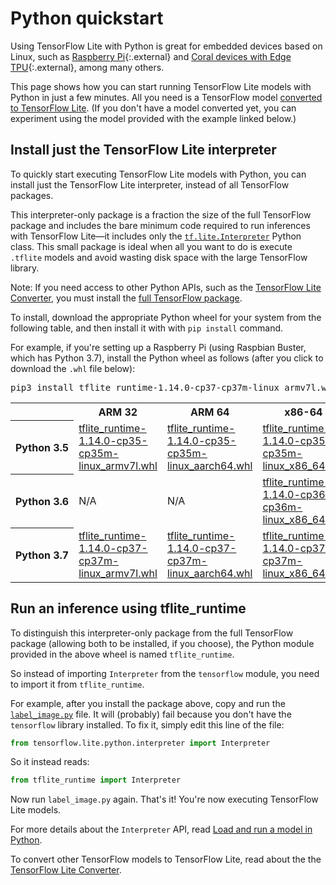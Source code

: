 # Python quickstart

Using TensorFlow Lite with Python is great for embedded devices based on Linux,
such as [Raspberry Pi](https://www.raspberrypi.org/){:.external} and
[Coral devices with Edge TPU](https://coral.withgoogle.com/){:.external},
among many others.

This page shows how you can start running TensorFlow Lite models with Python in
just a few minutes. All you need is a TensorFlow model [converted to TensorFlow
Lite](../convert/). (If you don't have a model converted yet, you can experiment
using the model provided with the example linked below.)

## Install just the TensorFlow Lite interpreter

To quickly start executing TensorFlow Lite models with Python, you can install
just the TensorFlow Lite interpreter, instead of all TensorFlow packages.

This interpreter-only package is a fraction the size of the full TensorFlow
package and includes the bare minimum code required to run inferences with
TensorFlow Lite—it includes only the [`tf.lite.Interpreter`](
https://www.tensorflow.org/api_docs/python/tf/lite/Interpreter) Python class.
This small package is ideal when all you want to do is execute `.tflite` models
and avoid wasting disk space with the large TensorFlow library.

Note: If you need access to other Python APIs, such as the [TensorFlow Lite
Converter](../convert/python_api.md), you must install the [full TensorFlow
package](https://www.tensorflow.org/install/).

To install, download the appropriate Python wheel for your system from the
following table, and then install it with with `pip install` command.

For example, if you're setting up a Raspberry Pi (using Raspbian Buster, which
has Python 3.7), install the Python wheel as follows (after you click to
download the `.whl` file below):

<pre class="devsite-terminal devsite-click-to-copy">
pip3 install tflite_runtime-1.14.0-cp37-cp37m-linux_armv7l.whl
</pre>

<table>
<tr><th></th><th>ARM 32</th><th>ARM 64</th><th>x86-64</th></tr>
<tr><th style="white-space:nowrap">Python 3.5</th>
  <td><a href="https://dl.google.com/coral/python/tflite_runtime-1.14.0-cp35-cp35m-linux_armv7l.whl"
    >tflite_runtime-1.14.0-cp35-cp35m-linux_armv7l.whl</a></td>
  <td><a href="https://dl.google.com/coral/python/tflite_runtime-1.14.0-cp35-cp35m-linux_aarch64.whl"
    >tflite_runtime-1.14.0-cp35-cp35m-linux_aarch64.whl</a></td>
  <td><a href="https://dl.google.com/coral/python/tflite_runtime-1.14.0-cp35-cp35m-linux_x86_64.whl"
    >tflite_runtime-1.14.0-cp35-cp35m-linux_x86_64.whl</a></td>
</tr>
<tr><th>Python 3.6</th>
  <td>N/A</td>
  <td>N/A</td>
  <td><a href="https://dl.google.com/coral/python/tflite_runtime-1.14.0-cp36-cp36m-linux_x86_64.whl"
    >tflite_runtime-1.14.0-cp36-cp36m-linux_x86_64.whl</a></td>
</tr>
<tr><th>Python 3.7</th>
  <td><a href="https://dl.google.com/coral/python/tflite_runtime-1.14.0-cp37-cp37m-linux_armv7l.whl"
    >tflite_runtime-1.14.0-cp37-cp37m-linux_armv7l.whl</a></td>
  <td><a href="https://dl.google.com/coral/python/tflite_runtime-1.14.0-cp37-cp37m-linux_aarch64.whl"
    >tflite_runtime-1.14.0-cp37-cp37m-linux_aarch64.whl</a></td>
  <td><a href="https://dl.google.com/coral/python/tflite_runtime-1.14.0-cp37-cp37m-linux_x86_64.whl"
    >tflite_runtime-1.14.0-cp37-cp37m-linux_x86_64.whl</a></td>
</tr>
</table>


## Run an inference using tflite_runtime

To distinguish this interpreter-only package from the full TensorFlow package
(allowing both to be installed, if you choose), the Python module provided in
the above wheel is named `tflite_runtime`.

So instead of importing `Interpreter` from the `tensorflow` module, you need to
import it from `tflite_runtime`.

For example, after you install the package above, copy and run the
[`label_image.py`](
https://github.com/tensorflow/tensorflow/tree/master/tensorflow/lite/examples/python/)
file. It will (probably) fail because you don't have the `tensorflow` library
installed. To fix it, simply edit this line of the file:

```python
from tensorflow.lite.python.interpreter import Interpreter
```

So it instead reads:

```python
from tflite_runtime import Interpreter
```

Now run `label_image.py` again. That's it! You're now executing TensorFlow Lite
models.

For more details about the `Interpreter` API, read [Load and run a model
in Python](inference.md#load-and-run-a-model-in-python).

To convert other TensorFlow models to TensorFlow Lite, read about the
the [TensorFlow Lite Converter](../convert/).
